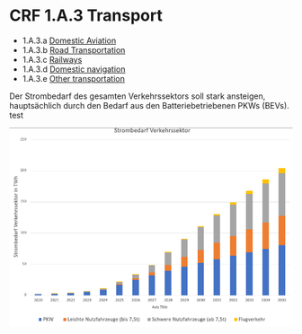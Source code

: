 # CRF 1.A.3 Transport

* 1.A.3.a [Domestic Aviation](CRF1A3a.md)
* 1.A.3.b [Road Transportation](CRF1A3b.md)
* 1.A.3.c [Railways](CRF1A3c.md)
* 1.A.3.d [Domestic navigation](CRF1A3d.md)
* 1.A.3.e [Other transportation](CRF1A3e.md)

Der Strombedarf des gesamten Verkehrssektors soll stark ansteigen, hauptsächlich durch den Bedarf aus den Batteriebetriebenen PKWs (BEVs). test

![Strombedarf ganzer Vekehrssektor](/assets/Verkehr-Emissionen.png)
